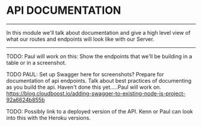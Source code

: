 # API DOCUMENTATION
---
In this module we'll talk about documentation and give a high level view of what our routes and endpoints will look like with our Server. 

<hr />


TODO: Paul will work on this: Show the endpoints that we'll be building in a table or in a screenshot. 

TODO PAUL: Set up Swagger here for screenshots? Prepare for documentation of api endpoints. Talk about best practices of documenting as you build the api. Haven't done this yet.....Paul will work on. https://blog.cloudboost.io/adding-swagger-to-existing-node-js-project-92a6624b855b


TODO: Possibly link to a deployed version of the API. Kenn or Paul can look into this with the Heroku versions.

